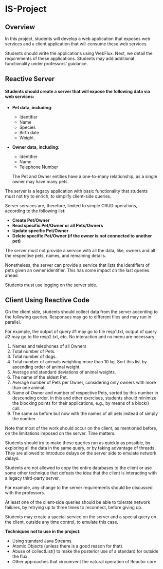 # IS-Project 

## Overview 
In this project, students will develop a web application that exposes web services and a client application that will consume these web services.

Students should write the applications using WebFlux. Next, we detail the requirements of these applications. Students may add additional functionality under professors’ guidance. 

## Reactive Server 

#### Students should create a server that will expose the following data via web services: 

- **Pet data, including**: 
    - Identifier 
    - Name 
    - Species 
    - Birth date 
    - Weight. 
- **Owner data, including**: 
    - Identifier 
    - Name 
    - Telephone Number

    The Pet and Owner entities have a one-to-many relationship, as a single owner may have many pets. 
 
The server is a legacy application with basic functionality that students must not try to enrich, to simplify client-side queries.

Server services are, therefore, limited to simple CRUD operations, according to the following list: 
- **Create Pet/Owner** 
- **Read specific Pet/Owner or all Pets/Owners** 
- **Update specific Pet/Owner**
- **Delete specific Pet/Owner (if the owner is not connected to another pet)**
 
The  server must  not  provide  a  service  with  all  the  data,  like,  owners  and all  the respective pets, names, and remaining details. 

Nonetheless, the server can provide a service  that  lists  the  identifiers  of  pets  given  an  owner  identifier.  This  has  some 
impact on the last queries ahead. 
 
Students must use logging on the server side.
 
## Client Using Reactive Code 

On  the  client  side,  students  should  collect  data  from  the  server  according  to  the following queries. Responses may go to different files and may run in parallel. 

For example, the output of query #1 may go to file resp1.txt, output of query #2 may go 
to file resp2.txt, etc. No interaction and no menu are necessary: 
 
1. Names and telephones of all Owners 
2. Total number of Pets. 
3. Total number of dogs. 
4. Total number of animals weighting more than 10 kg. Sort this list by ascending order of animal weight. 
5. Average and standard deviations of animal weights. 
6. The name of the eldest Pet. 
7. Average number of Pets per Owner, considering only owners with more than one animal. 
8. Name  of  Owner  and  number  of  respective  Pets,  sorted  by  this  number  in descending  order.  In  this  and  other  exercises,  students  should  minimize  the blocking points for their applications, e.g., by means of a block() call. 
9. The same as before but now with the names of all pets instead of simply the number. 
 
Note that most of the work should occur on the client, as mentioned 
before, on the limitations imposed on the server. Time matters.

Students should try to make these queries run as quickly as possible, 
by exploring all the data in the same query, or by taking advantage of threads. They are  allowed  to  introduce  delays  on  the  server  side  to  emulate  network  delays. 

Students are not allowed to copy the entire databases to the client or use some other technique that defeats the idea that the client is interacting with a legacy third-party server.

For example, any change to the server requirements should be discussed with 
the professors. 
 
At least one of the client-side queries should be able to tolerate network failures, by retrying  up  to  three  times  to  reconnect,  before  giving  up.

Students  may  create  a special  service  on  the  server  and  a  special  query  on  the  client,  outside  any  time control, to emulate this case. 
 
**Techniques not to use in the project**: 
- Using standard Java Streams. 
- Atomic Objects (unless there is a good reason for that). 
- Abuse of collectList() to make the posterior use of a standard for outside 
the flux. 
- Other approaches that circumvent the natural operation of Reactor core
